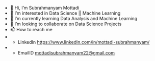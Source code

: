 - 👋 Hi, I’m Subrahmanyam Mottadi
- 👀 I’m interested in Data Science || Machine Learning
- 🌱 I’m currently learning Data Analysis and Machine Learning
- 💞️ I’m looking to collaborate on Data Science Projects
- 📫 How to reach me 
- * LinkedIn https://www.linkedin.com/in/mottadi-subrahmanyam/
- * EmailID  mottadisubrahmanyam22@gmail.com

<!---
SUBRAHMANYAM22/SUBRAHMANYAM22 is a ✨ special ✨ repository because its `README.md` (this file) appears on your GitHub profile.
You can click the Preview link to take a look at your changes.
--->

